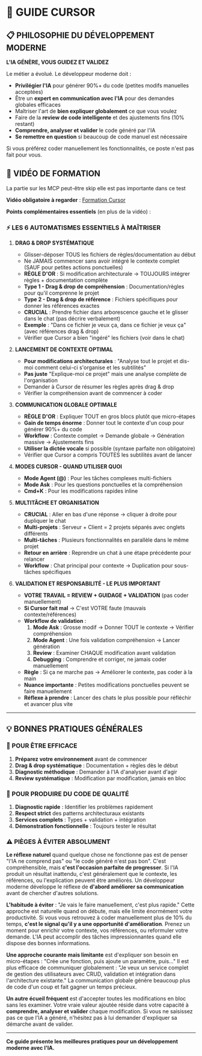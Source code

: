 # 🎯 GUIDE CURSOR

## 📋 PHILOSOPHIE DU DÉVELOPPEMENT MODERNE
**L'IA GÉNÈRE, VOUS GUIDEZ ET VALIDEZ**

Le métier a évolué. Le développeur moderne doit :
- **Privilégier l'IA** pour générer 90%+ du code (petites modifs manuelles acceptées)
- Être un **expert en communication avec l'IA** pour des demandes globales efficaces
- Maîtriser l'art de **bien expliquer globalement** ce que vous voulez
- Faire de la **review de code intelligente** et des ajustements fins (10% restant)
- **Comprendre, analyser et valider** le code généré par l'IA
- **Se remettre en question** si beaucoup de code manuel est nécessaire

Si vous préférez coder manuellement les fonctionnalités, ce poste n'est pas fait pour vous.

## 🎥 VIDÉO DE FORMATION

La partie sur les MCP peut-être skip elle est pas importante dans ce test

**Vidéo obligatoire à regarder** : [Formation Cursor](https://www.youtube.com/watch?v=6fBHvKTYMCM)


**Points complémentaires essentiels** (en plus de la vidéo) :

### ⚡ LES 6 AUTOMATISMES ESSENTIELS À MAÎTRISER

1. **DRAG & DROP SYSTÉMATIQUE**
   - Glisser-déposer TOUS les fichiers de règles/documentation au début
   - Ne JAMAIS commencer sans avoir intégré le contexte complet (SAUF pour petites actions ponctuelles)
   - **RÈGLE D'OR** : Si modification architecturale → TOUJOURS intégrer règles + documentation complète
   - **Type 1 - Drag & drop de compréhension** : Documentation/règles pour qu'il comprenne le projet
   - **Type 2 - Drag & drop de référence** : Fichiers spécifiques pour donner les références exactes
   - **CRUCIAL** : Prendre fichier dans arborescence gauche et le glisser dans le chat (pas décrire verbalement)
   - **Exemple** : "Dans ce fichier je veux ça, dans ce fichier je veux ça" (avec références drag & drop)
   - Vérifier que Cursor a bien "ingéré" les fichiers (voir dans le chat)

2. **LANCEMENT DE CONTEXTE OPTIMAL**
   - **Pour modifications architecturales** : "Analyse tout le projet et dis-moi comment celui-ci s'organise et les subtilités"
   - **Pas juste** "Explique-moi ce projet" mais une analyse complète de l'organisation
   - Demander à Cursor de résumer les règles après drag & drop
   - Vérifier la compréhension avant de commencer à coder

3. **COMMUNICATION GLOBALE OPTIMALE**
   - **RÈGLE D'OR** : Expliquer TOUT en gros blocs plutôt que micro-étapes
   - **Gain de temps énorme** : Donner tout le contexte d'un coup pour générer 90%+ du code
   - **Workflow** : Contexte complet → Demande globale → Génération massive → Ajustements fins
   - **Utiliser la dictée vocale** si possible (syntaxe parfaite non obligatoire)
   - Vérifier que Cursor a compris TOUTES les subtilités avant de lancer

4. **MODES CURSOR - QUAND UTILISER QUOI**
   - **Mode Agent (@)** : Pour les tâches complexes multi-fichiers
   - **Mode Ask** : Pour les questions ponctuelles et la compréhension
   - **Cmd+K** : Pour les modifications rapides inline

5. **MULTITÂCHE ET ORGANISATION**
   - **CRUCIAL** : Aller en bas d'une réponse → cliquer à droite pour dupliquer le chat
   - **Multi-projets** : Serveur + Client = 2 projets séparés avec onglets différents
   - **Multi-tâches** : Plusieurs fonctionnalités en parallèle dans le même projet
   - **Retour en arrière** : Reprendre un chat à une étape précédente pour relancer
   - **Workflow** : Chat principal pour contexte → Duplication pour sous-tâches spécifiques

6. **VALIDATION ET RESPONSABILITÉ - LE PLUS IMPORTANT**
   - **VOTRE TRAVAIL = REVIEW + GUIDAGE + VALIDATION** (pas coder manuellement)
   - **Si Cursor fait mal** → C'est VOTRE faute (mauvais contexte/références)
   - **Workflow de validation** :
     1. **Mode Ask** : Grosse modif → Donner TOUT le contexte → Vérifier compréhension
     2. **Mode Agent** : Une fois validation compréhension → Lancer génération
     3. **Review** : Examiner CHAQUE modification avant validation
     4. **Debugging** : Comprendre et corriger, ne jamais coder manuellement
   - **Règle** : Si ça ne marche pas → Améliorer le contexte, pas coder à la main
   - **Nuance importante** : Petites modifications ponctuelles peuvent se faire manuellement
   - **Réflexe à prendre** : Lancer des chats le plus possible pour réfléchir et avancer plus vite

---

## 💡 BONNES PRATIQUES GÉNÉRALES

### 🚀 POUR ÊTRE EFFICACE
1. **Préparez votre environnement** avant de commencer
2. **Drag & drop systématique** : Documentation + règles dès le début
3. **Diagnostic méthodique** : Demander à l'IA d'analyser avant d'agir
4. **Review systématique** : Modification par modification, jamais en bloc

### 🎯 POUR PRODUIRE DU CODE DE QUALITÉ
1. **Diagnostic rapide** : Identifier les problèmes rapidement
2. **Respect strict** des patterns architecturaux existants
3. **Services complets** : Types + validation + intégration
4. **Démonstration fonctionnelle** : Toujours tester le résultat

### ⚠️ PIÈGES À ÉVITER ABSOLUMENT

**Le réflexe naturel** quand quelque chose ne fonctionne pas est de penser "l'IA ne comprend pas" ou "le code généré n'est pas bon". C'est compréhensible, mais **c'est l'occasion parfaite de progresser**. Si l'IA produit un résultat inattendu, c'est généralement que le contexte, les références, ou l'explication peuvent être améliorés. Un développeur moderne développe le réflexe de **d'abord améliorer sa communication** avant de chercher d'autres solutions.

**L'habitude à éviter** : "Je vais le faire manuellement, c'est plus rapide." Cette approche est naturelle quand on débute, mais elle limite énormément votre productivité. Si vous vous retrouvez à coder manuellement plus de 10% du temps, **c'est le signal qu'il y a une opportunité d'amélioration**. Prenez un moment pour enrichir votre contexte, vos références, ou reformuler votre demande. L'IA peut accomplir des tâches impressionnantes quand elle dispose des bonnes informations.

**Une approche courante mais limitante** est d'expliquer son besoin en micro-étapes : "Crée une fonction, puis ajoute un paramètre, puis..." Il est plus efficace de communiquer globalement : "Je veux un service complet de gestion des utilisateurs avec CRUD, validation et intégration dans l'architecture existante." La communication globale génère beaucoup plus de code d'un coup et fait gagner un temps précieux.

**Un autre écueil fréquent** est d'accepter toutes les modifications en bloc sans les examiner. Votre vraie valeur ajoutée réside dans votre capacité à **comprendre, analyser et valider** chaque modification. Si vous ne saisissez pas ce que l'IA a généré, n'hésitez pas à lui demander d'expliquer sa démarche avant de valider.

---

**Ce guide présente les meilleures pratiques pour un développement moderne avec l'IA.**
